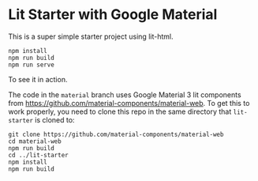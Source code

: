 # Lit Starter with Google Material

This is a super simple starter project using lit-html. 

```
npm install
npm run build
npm run serve
```

To see it in action. 

The code in the `material` branch uses Google Material 3 lit components from
https://github.com/material-components/material-web. To get this to work
properly, you need to clone this repo in the same directory that `lit-starter`
is cloned to:

```
git clone https://github.com/material-components/material-web
cd material-web
npm run build
cd ../lit-starter
npm install
npm run build
```

